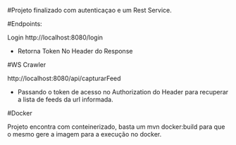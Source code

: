 #Projeto finalizado com autenticaçao e um Rest Service.

#Endpoints:

Login
http://localhost:8080/login 

- Retorna Token No Header do Response


#WS Crawler

http://localhost:8080/api/capturarFeed  

- Passando o token de acesso no Authorization do Header para recuperar a lista de feeds da url informada.

#Docker

Projeto encontra com conteinerizado, basta um mvn docker:build para que o mesmo gere a imagem para a execução no docker.